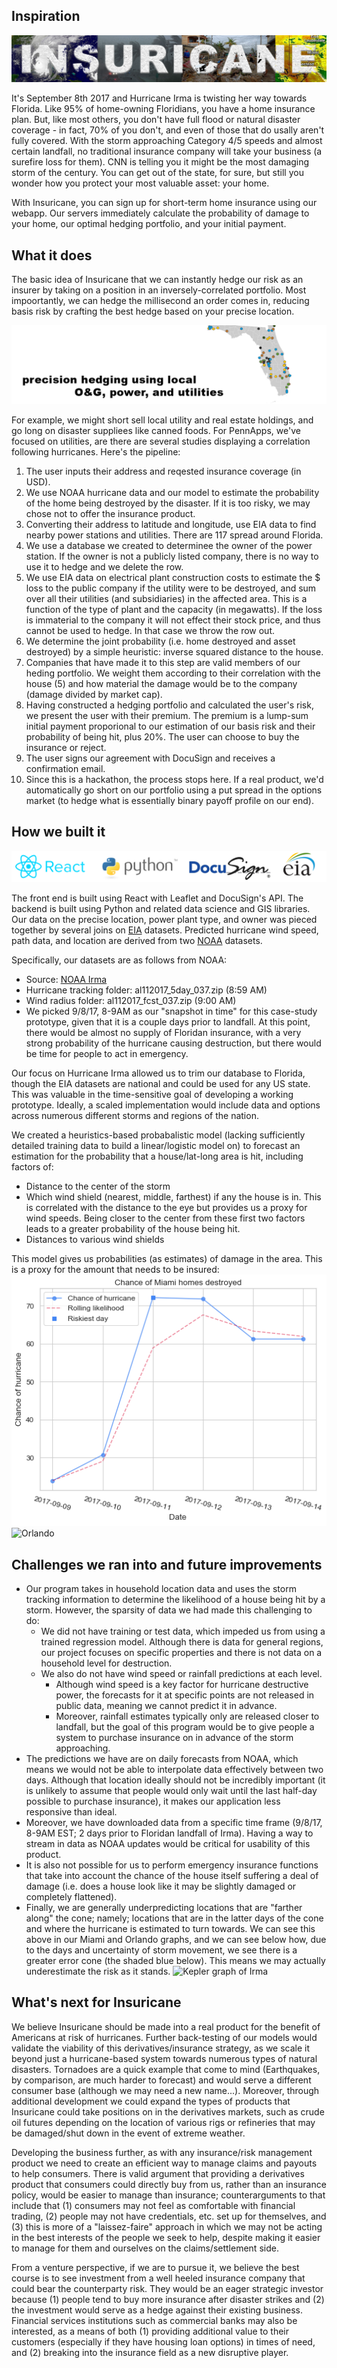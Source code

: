 ## Inspiration

![insuricane](ban.png)

It's September 8th 2017 and Hurricane Irma is twisting her way towards Florida. Like 95% of home-owning Floridians, you have a home insurance plan. But, like most others, you don't have full flood or natural disaster coverage - in fact, 70% of you don't, and even of those that do usally aren't fully covered. With the storm approaching Category 4/5 speeds and almost certain landfall, no traditional insurance company will take your business (a surefire loss for them). CNN is telling you it might be the most damaging storm of the century. You can get out of the state, for sure, but still you wonder how you protect your most valuable asset: your home. 

With Insuricane, you can sign up for short-term home insurance using our webapp. Our servers immediately calculate the probability of damage to your home, our optimal hedging portfolio, and your initial payment.


## What it does

The basic idea of Insuricane that we can instantly hedge our risk as an insurer by taking on a position in an inversely-correlated portfolio. Most impoortantly, we can hedge the millisecond an order comes in, reducing basis risk by crafting the best hedge based on your precise location.

![hedge](hedge.png)

For example, we might short sell local utility and real estate holdings, and go long on disaster suppliees like canned foods. For PennApps, we've focused on utilities, are there are several studies displaying a correlation following hurricanes. Here's the pipeline:

1. The user inputs their address and reqested insurance coverage (in USD).
2. We use NOAA hurricane data and our model to estimate the probability of the home being destroyed by the disaster. If it is too risky, we may chose not to offer the insurance product.
3. Converting their address to latitude and longitude, use EIA data to find nearby power stations and utilities. There are 117 spread around Florida. 
4. We use a database we created to determinee the owner of the power station. If the owner is not a publicly listed company, there is no way to use it to hedge and we delete the row.
5. We use EIA data on electrical plant construction costs to estimate the $ loss to the public company if the utility were to be destroyed, and sum over all their utilities (and subsidiaries) in the affected area. This is a function of the type of plant and the capacity (in megawatts). If the loss is immaterial to the company it will not effect their stock price, and thus cannot be used to hedge. In that case we throw the row out.
6. We determine the joint probability (i.e. home destroyed and asset destroyed) by a simple heuristic: inverse squared distance to the house. 
7. Companies that have made it to this step are valid members of our heding portfolio. We weight them according to their correlation with the house (5) and how material the damage would be to the company (damage divided by market cap).
8. Having constructed a hedging portfolio and calculated the user's risk, we present the user with their premium. The premium is a lump-sum initial payment proporional to our estimation of our basis risk and their probability of being hit, plus 20%. The user can choose to buy the insurance or reject.
9. The user signs our agreement with DocuSign and receives a confirmation email. 
10. Since this is a hackathon, the process stops here. If a real product, we'd automatically go short on our portfolio using a put spread in the options market (to hedge what is essentially binary payoff profile on our end).


## How we built it

![tech icons](tech.png)

The front end is built using React with Leaflet and DocuSign's API. The backend is built using Python and related data science and GIS libraries. Our data on the precise location, power plant type, and owner was pieced together by several joins on [EIA](https://www.eia.gov/) datasets. Predicted hurricane wind speed, path data, and location are derived from two [NOAA](http://www.noaa.gov/) datasets.

Specifically, our datasets are as follows from NOAA:
- Source: [NOAA Irma](https://www.nhc.noaa.gov/gis/archive_forecast_results.php?id=al11&year=2017&name=Hurricane%20IRMA)
- Hurricane tracking folder: al112017_5day_037.zip (8:59 AM)    
- Wind radius folder: al112017_fcst_037.zip (9:00 AM)
- We picked 9/8/17, 8-9AM as our "snapshot in time" for this case-study prototype, given that it is a couple days prior to landfall. At this point, there would be almost no supply of Floridan insurance, with a very strong probability of the hurricane causing destruction, but there would be time for people to act in emergency.

Our focus on Hurricane Irma allowed us to trim our database to Florida, though the EIA datasets are national and could be used for any US state. This was valuable in the time-sensitive goal of developing a working prototype. Ideally, a scaled implementation would include data and options across numerous different storms and regions of the nation.

We created a heuristics-based probabalistic model (lacking sufficiently detailed training data to build a linear/logistic model on) to forecast an estimation for the probability that a house/lat-long area is hit, including factors of:
- Distance to the center of the storm
- Which wind shield (nearest, middle, farthest) if any the house is in. This is correlated with the distance to the eye but provides us a proxy for wind speeds. Being closer to the center from these first two factors leads to a greater probability of the house being hit.
- Distances to various wind shields

This model gives us probabilities (as estimates) of damage in the area. This is a proxy for the amount that needs to be insured:
![Miami](miamirisk.png "Miami") ![Orlando](orlandorisk.png "Orlando")


## Challenges we ran into and future improvements
- Our program takes in household location data and uses the storm tracking information to determine the likelihood of a house being hit by a storm. However, the sparsity of data we had made this challenging to do:
  - We did not have training or test data, which impeded us from using a trained regression model. Although there is data for general regions, our project focuses on specific properties and there is not data on a household level for destruction.
  - We also do not have wind speed or rainfall predictions at each level. 
    - Although wind speed is a key factor for hurricane destructive power, the forecasts for it at specific points are not released in public data, meaning we cannot predict it in advance. 
    - Moreover, rainfall estimates typically only are released closer to landfall, but the goal of this program would be to give people a system to purchase insurance on in advance of the storm approaching.
- The predictions we have are on daily forecasts from NOAA, which means we would not be able to interpolate data effectively between two days. Although that location ideally should not be incredibly important (it is unlikely to assume that people would only wait until the last half-day possible to purchase insurance), it makes our application less responsive than ideal.
- Moreover, we have downloaded data from a specific time frame (9/8/17, 8-9AM EST; 2 days prior to Floridan landfall of Irma). Having a way to stream in data as NOAA updates would be critical for usability of this product.
- It is also not possible for us to perform emergency insurance functions that take into account the chance of the house itself suffering a deal of damage (i.e. does a house look like it may be slightly damaged or completely flattened).
- Finally, we are generally underpredicting locations that are "farther along" the cone; namely; locations that are in the latter days of the cone and where the hurricane is estimated to turn towards. We can see this above in our Miami and Orlando graphs, and we can see below how, due to the days and uncertainty of storm movement, we see there is a greater error cone (the shaded blue below). This means we may actually underestimate the risk as it stands.
![Kepler graph of Irma](keplerman.png "Irma's path")


## What's next for Insuricane

We believe Insuricane should be made into a real product for the benefit of Americans at risk of hurricanes. Further back-testing of our models would validate the viability of this derivatives/insurance strategy, as we scale it beyond just a hurricane-based system towards numerous types of natural disasters. Tornadoes are a quick example that come to mind (Earthquakes, by comparison, are much harder to forecast) and would serve a different consumer base (although we may need a new name...). Moreover, through additional development we could expand the types of products that Insuricane could take positions on in the derivatives markets, such as crude oil futures depending on the location of various rigs or refineries that may be damaged/shut down in the event of extreme weather.

Developing the business further, as with any insurance/risk management product we need to create an efficient way to manage claims and payouts to help consumers. There is valid argument that providing a derivatives product that consumers could directly buy from us, rather than an insurance policy, would be easier to manage than insurance; counterarguments to that include that (1) consumers may not feel as comfortable with financial trading, (2) people may not have credentials, etc. set up for themselves, and (3) this is more of a "laissez-faire" approach in which we may not be acting in the best interests of the people we seek to help, despite making it easier to manage for them and ourselves on the claims/settlement side.

From a venture perspective, if we are to pursue it, we believe the best course is to see investment from a well heeled insurance company that could bear the counterparty risk. They would be an eager strategic investor because (1) people tend to buy more insurance after disaster strikes and (2) the investment would serve as a hedge against their existing business. Financial services institutions such as commercial banks may also be interested, as a means of both (1) providing additional value to their customers (especially if they have housing loan options) in times of need, and (2) breaking into the insurance field as a new disruptive player.
